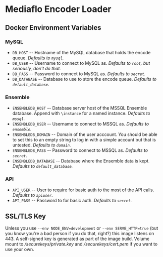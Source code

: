 # Mediaflo Encoder Loader

## Docker Environment Variables

### MySQL

* `DB_HOST` -- Hostname of the MySQL database that holds the encode queue. *Defaults to `mysql`.*
* `DB_USER` -- Username to connect to MySQL as. *Defaults to `root`, but seriously, don't do that.*
* `DB_PASS` -- Password to connect to MySQL as. *Defaults to `secret`.*
* `DB_DATABASE` -- Database to use to store the encode queue. *Defaults to `default_database`.*

### Ensemble

* `ENSEMBLEDB_HOST` -- Database server host of the MSSQL Ensemble database. Append with `\instance` for a named instance. *Defaults to `mssql`.*
* `ENSEMBLEDB_USER` -- Username to connect to MSSQL as. *Defaults to `ensemble`.*
* `ENSEMBLEDB_DOMAIN` -- Domain of the user acccount. You should be able to set this to an empty string to log in with a simple account but that is untested. *Defaults to `domain`.*
* `ENSEMBLEDB_PASS` -- Password to connect to MSSQL as. *Defaults to `secret`.*
* `ENSEMBLEDB_DATABASE` -- Database where the Ensemble data is kept. *Defaults to `default_database`.*

### API

* `API_USER` -- User to require for basic auth to the most of the API calls. *Defaults to `apiuser`.*
* `API_PASS` -- Password to for basic auth. *Defaults to `secret`.*

## SSL/TLS Key

Unless you use `--env NODE_ENV=development` or `--env SERVE_HTTP=true` (but you know you're a bad person if you do that, right?) this image listens on 443. A self-signed key is generated as part of the image build. Volume mount to */securekeys/private.key* and */securekeys/cert.pem* if you want to use your own.
